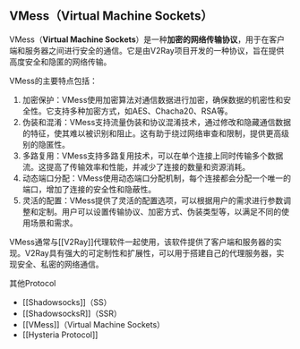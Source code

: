 ## VMess（Virtual Machine Sockets）
VMess（**Virtual Machine Sockets**）是一种**加密的网络传输协议**，用于在客户端和服务器之间进行安全的通信。它是由V2Ray项目开发的一种协议，旨在提供高度安全和隐匿的网络传输。

VMess的主要特点包括：

1. 加密保护：VMess使用加密算法对通信数据进行加密，确保数据的机密性和安全性。它支持多种加密方式，如AES、Chacha20、RSA等。
2. 伪装和混淆：VMess支持流量伪装和协议混淆技术，通过修改和隐藏通信数据的特征，使其难以被识别和阻止。这有助于绕过网络审查和限制，提供更高级别的隐匿性。
3. 多路复用：VMess支持多路复用技术，可以在单个连接上同时传输多个数据流。这提高了传输效率和性能，并减少了连接的数量和资源消耗。
4. 动态端口分配：VMess使用动态端口分配机制，每个连接都会分配一个唯一的端口，增加了连接的安全性和隐蔽性。
5. 灵活的配置：VMess提供了灵活的配置选项，可以根据用户的需求进行参数调整和定制。用户可以设置传输协议、加密方式、伪装类型等，以满足不同的使用场景和需求。

VMess通常与[[V2Ray]]代理软件一起使用，该软件提供了客户端和服务器的实现。V2Ray具有强大的可定制性和扩展性，可以用于搭建自己的代理服务器，实现安全、私密的网络通信。

其他Protocol
- [[Shadowsocks]]（SS）
- [[ShadowsocksR]]（SSR）
- [[VMess]]（Virtual Machine Sockets）
- [[Hysteria Protocol]]